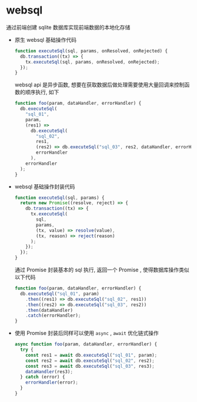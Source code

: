 # websql

通过前端创建 sqlite 数据库实现前端数据的本地化存储

- 原生 websql 基础操作代码

  ```javascript
  function executeSql(sql, params, onResolved, onRejected) {
    db.transaction((tx) => {
      tx.executeSql(sql, params, onResolved, onRejected);
    });
  }
  ```

  websql api 是异步函数, 想要在获取数据后做处理需要使用大量回调来控制函数的顺序执行, 如下

  ```javascript
  function foo(param, dataHandler, errorHandler) {
    db.executeSql(
      "sql_01",
      param,
      (res1) =>
        db.executeSql(
          "sql_02",
          res1,
          (res2) => db.executeSql("sql_03", res2, dataHandler, errorHandler),
          errorHandler
        ),
      errorHandler
    );
  }
  ```

- websql 基础操作封装代码

  ```javascript
  function executeSql(sql, params) {
    return new Promise((resolve, reject) => {
      db.transaction((tx) => {
        tx.executeSql(
          sql,
          params,
          (tx, value) => resolve(value),
          (tx, reason) => reject(reason)
        );
      });
    });
  }
  ```

  通过 Promise 封装基本的 sql 执行, 返回一个 Promise , 使得数据库操作类似以下代码

  ```javascript
  function foo(param, dataHandler, errorHandler) {
    db.executeSql("sql_01", param)
      .then((res1) => db.executeSql("sql_02", res1))
      .then((res2) => db.executeSql("sql_03", res2))
      .then(dataHandler)
      .catch(errorHandler);
  }
  ```

- 使用 Promise 封装后同样可以使用 `async` , `await` 优化链式操作

  ```javascript
  async function foo(param, dataHandler, errorHandler) {
    try {
      const res1 = await db.executeSql("sql_01", param);
      const res2 = await db.executeSql("sql_02", res2);
      const res3 = await db.executeSql("sql_03", res3);
      dataHandler(res3);
    } catch (error) {
      errorHandler(error);
    }
  }
  ```
